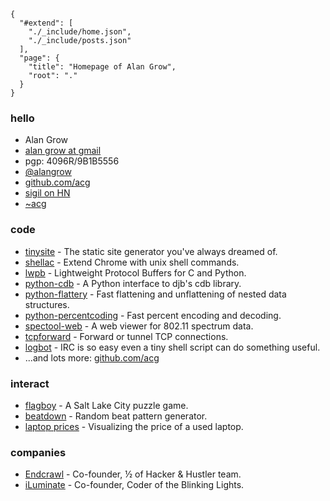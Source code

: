
    {
      "#extend": [
        "./_include/home.json",
        "./_include/posts.json"
      ],
      "page": {
        "title": "Homepage of Alan Grow",
        "root": "."
      }
    }

### hello

- Alan Grow
- [alan grow at gmail](mailto:alangrow+nospam@gmail.com)
- pgp: 4096R/9B1B5556
- [@alangrow](https://twitter.com/alangrow)
- [github.com/acg](https://github.com/acg)
- [sigil on HN](https://news.ycombinator.com/user?id=sigil)
- [~acg](http://squiggle.city/~acg/)

### code

- [tinysite](https://github.com/acg/tinysite) - The static site generator you've always dreamed of.
- [shellac](https://github.com/acg/shellac) - Extend Chrome with unix shell commands.
- [lwpb](https://github.com/acg/lwpb) - Lightweight Protocol Buffers for C and Python.
- [python-cdb](https://github.com/acg/python-cdb) - A Python interface to djb's cdb library.
- [python-flattery](https://github.com/acg/python-flattery) - Fast flattening and unflattening of nested data structures.
- [python-percentcoding](https://github.com/acg/python-percentcoding) - Fast percent encoding and decoding.
- [spectool-web](https://github.com/acg/spectool-web) - A web viewer for 802.11 spectrum data.
- [tcpforward](https://github.com/acg/tcpforward) - Forward or tunnel TCP connections.
- [logbot](https://github.com/acg/logbot) - IRC is so easy even a tiny shell script can do something useful.
- ...and lots more: [github.com/acg](https://github.com/acg)

### interact

- [flagboy](./projects/flagboy/) - A Salt Lake City puzzle game.
- [beatdown](./projects/beatdown/) - Random beat pattern generator.
- [laptop prices](./projects/laptop-prices/) - Visualizing the price of a used laptop.

### companies

- [Endcrawl](http://endcrawl.com) - Co-founder, &frac12; of Hacker & Hustler team.
- [iLuminate](http://iluminate.com) - Co-founder, Coder of the Blinking Lights.


